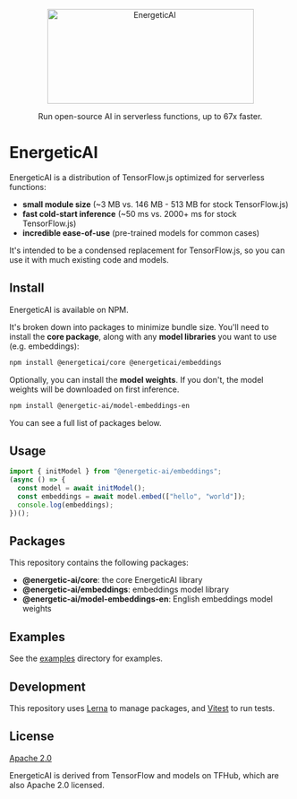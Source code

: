 <p align="center">

  <img src="https://raw.githubusercontent.com/realworldprivacy/energetic-ai/main/logo.png" alt="EnergeticAI" width="369" height="169">
</p>

<p align="center">Run open-source AI in serverless functions, up to 67x faster.</p>

# EnergeticAI

EnergeticAI is a distribution of TensorFlow.js optimized for serverless functions:

- **small module size** (~3 MB vs. 146 MB - 513 MB for stock TensorFlow.js)
- **fast cold-start inference** (~50 ms vs. 2000+ ms for stock TensorFlow.js)
- **incredible ease-of-use** (pre-trained models for common cases)

It's intended to be a condensed replacement for TensorFlow.js, so you can use it with much existing code and models.

## Install

EnergeticAI is available on NPM.

It's broken down into packages to minimize bundle size. You'll need to install the **core package**, along with any **model libraries** you want to use (e.g. embeddings):

```bash
npm install @energeticai/core @energeticai/embeddings
```

Optionally, you can install the **model weights**. If you don't, the model weights will be downloaded on first inference.

```bash
npm install @energetic-ai/model-embeddings-en
```

You can see a full list of packages below.

## Usage

```js
import { initModel } from "@energetic-ai/embeddings";
(async () => {
  const model = await initModel();
  const embeddings = await model.embed(["hello", "world"]);
  console.log(embeddings);
})();
```

## Packages

This repository contains the following packages:

- **@energetic-ai/core**: the core EnergeticAI library
- **@energetic-ai/embeddings**: embeddings model library
- **@energetic-ai/model-embeddings-en**: English embeddings model weights

## Examples

See the [examples](examples) directory for examples.

## Development

This repository uses [Lerna](https://lerna.js.org/) to manage packages, and [Vitest](https://vitest.dev/) to run tests.

## License

[Apache 2.0](LICENSE)

EnergeticAI is derived from TensorFlow and models on TFHub, which are also Apache 2.0 licensed.
